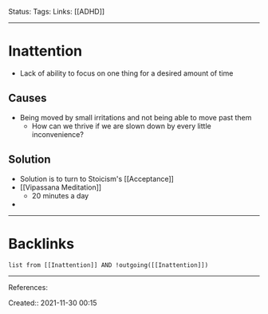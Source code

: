 Status: 
Tags: 
Links: [[ADHD]]
___
# Inattention
- Lack of ability to focus on one thing for a desired amount of time
## Causes
- Being moved by small irritations and not being able to move past them
	- How can we thrive if we are slown down by every little inconvenience?
## Solution
- Solution is to turn to Stoicism's [[Acceptance]]
- [[Vipassana Meditation]]
	- 20 minutes a day
- 
___
# Backlinks
```dataview
list from [[Inattention]] AND !outgoing([[Inattention]])
```
___
References:

Created:: 2021-11-30 00:15
